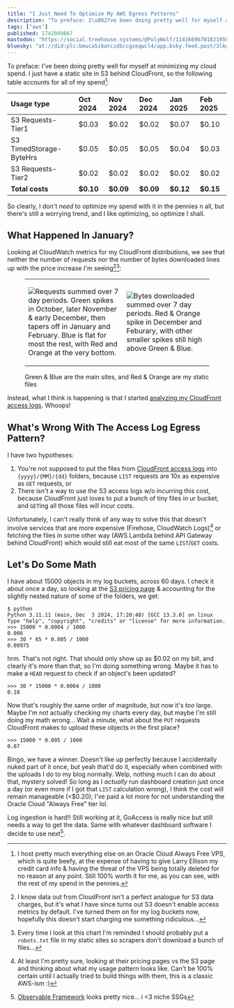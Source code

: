 ```yaml
---
title: "I Just Need To Optimize My AWS Egress Patterns"
description: "To preface: I\u0027ve been doing pretty well for myself at minimizing my cloud spend. I just have a static site in S3 behind CloudFront, so th..."
tags: ["aws"]
published: 1742049667
mastodon: "https://social.treehouse.systems/@PolyWolf/114166967018219509"
bluesky: "at://did:plc:bmuca5i6atczdbccgzeqwcl4/app.bsky.feed.post/3lkge7u3xlk2v"
---
```


To preface: I've been doing pretty well for myself at minimizing my cloud spend. I just have a static site in S3 behind CloudFront, so the following table accounts for all of my spend[^1]:

| Usage type              | Oct 2024  | Nov 2024  | Dec 2024  | Jan 2025  | Feb 2025  |
| :---------------------- | :-------- | :-------- | :-------- | :-------- | :-------- |
| S3 Requests-Tier1       | $0.03     | $0.02     | $0.02     | $0.07     | $0.10     |
| S3 TimedStorage-ByteHrs | $0.05     | $0.05     | $0.05     | $0.04     | $0.03     |
| S3 Requests-Tier2       | $0.02     | $0.02     | $0.02     | $0.02     | $0.02     |
| **Total costs**         | **$0.10** | **$0.09** | **$0.09** | **$0.12** | **$0.15** |

So clearly, I don't _need_ to optimize my spend with it in the pennies n all, but there's still a worrying trend, and I like optimizing, so optimize I shall.

## What Happened In January?

Looking at CloudWatch metrics for my CloudFront distributions, we see that neither the number of requests nor the number of bytes downloaded lines up with the price increase I'm seeing[^s3][^bots]:

<figure>
<table>
<tbody>
<tr>
<td>

![Requests summed over 7 day periods. Green spikes in October, later November & early December, then tapers off in January and February. Blue is flat for most the rest, with Red and Orange at the very bottom.](<https://static.wolfgirl.dev/polywolf/blog/019599de-a4ef-7665-97df-7b1373ff6cfa/Screenshot 2025-03-15 095227.png>)

</td>
<td>

![Bytes downloaded summed over 7 day periods. Red & Orange spike in December and Feburary, with other smaller spikes still high above Green & Blue.](<https://static.wolfgirl.dev/polywolf/blog/019599de-a4ef-7665-97df-7b1373ff6cfa/Screenshot 2025-03-15 095254.png>)

</td>
</tr>
</tbody>
</table>
<figcaption>Green & Blue are the main sites, and Red & Orange are my static files</figcaption>
</figure>

Instead, what I think is happening is that I started [analyzing my CloudFront access logs](https://wolfgirl.dev/blog/2025-01-19-i-have-numbers-now/). Whoops!

## What's Wrong With The Access Log Egress Pattern?

I have two hypotheses:

1. You're not supposed to put the files from [CloudFront access logs](https://docs.aws.amazon.com/AmazonCloudFront/latest/DeveloperGuide/AccessLogs.html) into `{yyyy}/{MM}/{dd}` folders, because `LIST` requests are 10x as expensive as `GET` requests, or
2. There isn't a way to use the S3 access logs w/o incurring this cost, because CloudFront just loves to put a bunch of tiny files in ur bucket, and `GET`ing all those files will incur costs.

Unfortunately, I can't really think of any way to solve this that doesn't involve services that are more expensive (Firehose, CloudWatch Logs)[^2] or fetching the files in some other way (AWS Lambda behind API Gateway behind CloudFront) which would still eat most of the same `LIST`/`GET` costs.

## Let's Do Some Math

I have about 15000 objects in my log buckets, across 60 days. I check it about once a day, so looking at the [S3 pricing page](https://aws.amazon.com/s3/pricing/) & accounting for the slightly nested nature of some of the folders, we get:

```
$ python
Python 3.11.11 (main, Dec  3 2024, 17:20:40) [GCC 13.3.0] on linux
Type "help", "copyright", "credits" or "license" for more information.
>>> 15000 * 0.0004 / 1000
0.006
>>> 30 * 65 * 0.005 / 1000
0.00975
```

hrm. That's not right. That should only show up as $0.02 on my bill, and clearly it's more than that, so I'm doing something wrong. Maybe it has to make a `HEAD` request to check if an object's been updated?

```
>>> 30 * 15000 * 0.0004 / 1000
0.18
```

Now that's roughly the same order of magnitude, but now it's _too_ large. Maybe I'm not actually checking my charts every day, but maybe I'm still doing my math wrong... Wait a minute, what about the `PUT` requests CloudFront makes to upload these objects in the first place?

```
>>> 15000 * 0.005 / 1000
0.07
```

Bingo, we have a winner. Doesn't like up perfectly because I accidentally nuked part of it once, but yeah that'd do it, especially when combined with the uploads I do to my blog normally. Welp, nothing much I can do about that, mystery solved! So long as I _actually_ run dashboard creation just once a day (or even more if I got that `LIST` calculation wrong), I think the cost will remain manageable (<$0.20); I've paid a lot more for not understanding the Oracle Cloud "Always Free" tier lol.

Log ingestion is hard!! Still working at it, GoAccess is really nice but still needs a way to get the data. Same with whatever dashboard software I decide to use next[^observable].

[^1]: I host pretty much everything else on an Oracle Cloud Always Free VPS, which is quite beefy, at the expense of having to give Larry Ellison my credit card info & having the threat of the VPS being totally deleted for no reason at any point. Still 100% worth it for me, as you can see, with the rest of my spend in the pennies.

[^2]: At least I'm pretty sure, looking at their pricing pages vs the S3 page and thinking about what my usage pattern looks like. Can't be 100% certain until I actually tried to build things with them, this is a classic AWS-ism :)

[^s3]: I know data out from CloudFront isn't a perfect analogue for S3 data charges, but it's what I have since turns out S3 doesn't enable access metrics by default. I've turned them on for my log buckets now, hopefully this doesn't start charging me something ridiculous...

[^bots]: Every time I look at this chart I'm reminded I should probably put a `robots.txt` file in my static sites so scrapers don't download a bunch of files...

[^observable]: [Observable Framework](https://observablehq.com/framework/) looks pretty nice... i <3 niche SSGs
